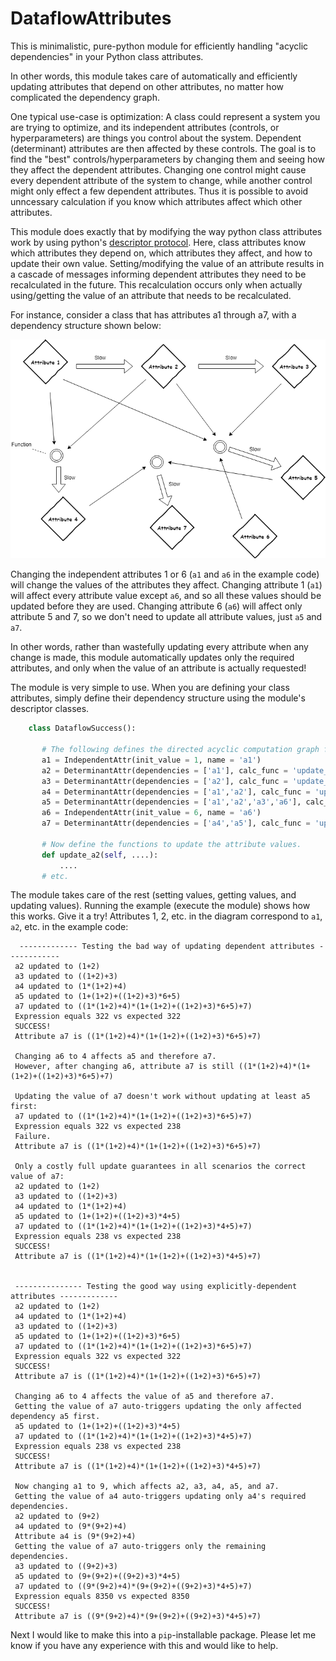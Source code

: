 # DataflowAttributes
This is minimalistic, pure-python module for efficiently handling "acyclic dependencies" in your Python class attributes.

In other words, this module takes care of automatically and efficiently updating attributes that depend on other attributes, no matter how complicated the dependency graph. 

One typical use-case is optimization: A class could represent a system you are trying to optimize, and its independent attributes (controls, or hyperparameters) are things you control about the system. Dependent (determinant) attributes are then affected by these controls. The goal is to find the "best" controls/hyperparameters by changing them and seeing how they affect the dependent attributes. Changing one control might cause every dependent attribute of the system to change, while another control might only effect a few dependent attributes. Thus it is possible to avoid unncessary calculation if you know which attributes affect which other attributes.

This module does exactly that by modifying the way python class attributes work by using python's [descriptor protocol](https://docs.python.org/3/howto/descriptor.html). Here, class attributes know which attributes they depend on, which attributes they affect, and how to update their own value. Setting/modifying the value of an attribute results in a cascade of messages informing dependent attributes they need to be recalculated in the future. This recalculation occurs only when actually using/getting the value of an attribute that needs to be recalculated.

For instance, consider a class that has attributes a1 through a7, with a dependency structure shown below:

![Graph of Example](acyclic_dependency_example_pic.png)

Changing the independent attributes 1 or 6 (`a1` and `a6` in the example code) will change the values of the attributes they affect. Changing attribute 1 (`a1`) will affect every attribute value except `a6`, and so all these values should be updated before they are used. Changing attribute 6 (`a6`) will affect only attribute 5 and 7, so we don't need to update all attribute values, just `a5` and `a7`.

In other words, rather than wastefully updating every attribute when any change is made, this module automatically updates only the required attributes, and only when the value of an attribute is actually requested!

The module is very simple to use. When you are defining your class attributes, simply define their dependency structure using the module's descriptor classes. 
 
 ```python
     class DataflowSuccess():
    
        # The following defines the directed acyclic computation graph for these attributes.
        a1 = IndependentAttr(init_value = 1, name = 'a1')
        a2 = DeterminantAttr(dependencies = ['a1'], calc_func = 'update_a2', name = 'a2')
        a3 = DeterminantAttr(dependencies = ['a2'], calc_func = 'update_a3', name = 'a3')
        a4 = DeterminantAttr(dependencies = ['a1','a2'], calc_func = 'update_a4', name = 'a4')
        a5 = DeterminantAttr(dependencies = ['a1','a2','a3','a6'], calc_func = 'update_a5', name = 'a5')
        a6 = IndependentAttr(init_value = 6, name = 'a6')
        a7 = DeterminantAttr(dependencies = ['a4','a5'], calc_func = 'update_a7', name = 'a7')
        
        # Now define the functions to update the attribute values.
        def update_a2(self, ....):
            ....
        # etc.
 ```
The module takes care of the rest (setting values, getting values, and updating values). Running the example (execute the module) shows how this works. Give it a try! Attributes 1, 2, etc. in the diagram correspond to `a1`, `a2`, etc. in the example code:
 
 ```
   ------------- Testing the bad way of updating dependent attributes ------------
  a2 updated to (1+2)
  a3 updated to ((1+2)+3)
  a4 updated to (1*(1+2)+4)
  a5 updated to (1+(1+2)+((1+2)+3)*6+5)
  a7 updated to ((1*(1+2)+4)*(1+(1+2)+((1+2)+3)*6+5)+7)
  Expression equals 322 vs expected 322
  SUCCESS!
  Attribute a7 is ((1*(1+2)+4)*(1+(1+2)+((1+2)+3)*6+5)+7)

  Changing a6 to 4 affects a5 and therefore a7.
  However, after changing a6, attribute a7 is still ((1*(1+2)+4)*(1+(1+2)+((1+2)+3)*6+5)+7)

  Updating the value of a7 doesn't work without updating at least a5 first:
  a7 updated to ((1*(1+2)+4)*(1+(1+2)+((1+2)+3)*6+5)+7)
  Expression equals 322 vs expected 238
  Failure.
  Attribute a7 is ((1*(1+2)+4)*(1+(1+2)+((1+2)+3)*6+5)+7)

  Only a costly full update guarantees in all scenarios the correct value of a7:
  a2 updated to (1+2)
  a3 updated to ((1+2)+3)
  a4 updated to (1*(1+2)+4)
  a5 updated to (1+(1+2)+((1+2)+3)*4+5)
  a7 updated to ((1*(1+2)+4)*(1+(1+2)+((1+2)+3)*4+5)+7)
  Expression equals 238 vs expected 238
  SUCCESS!
  Attribute a7 is ((1*(1+2)+4)*(1+(1+2)+((1+2)+3)*4+5)+7)


  --------------- Testing the good way using explicitly-dependent attributes -------------
  a2 updated to (1+2)
  a4 updated to (1*(1+2)+4)
  a3 updated to ((1+2)+3)
  a5 updated to (1+(1+2)+((1+2)+3)*6+5)
  a7 updated to ((1*(1+2)+4)*(1+(1+2)+((1+2)+3)*6+5)+7)
  Expression equals 322 vs expected 322
  SUCCESS!
  Attribute a7 is ((1*(1+2)+4)*(1+(1+2)+((1+2)+3)*6+5)+7)

  Changing a6 to 4 affects the value of a5 and therefore a7.
  Getting the value of a7 auto-triggers updating the only affected dependency a5 first.
  a5 updated to (1+(1+2)+((1+2)+3)*4+5)
  a7 updated to ((1*(1+2)+4)*(1+(1+2)+((1+2)+3)*4+5)+7)
  Expression equals 238 vs expected 238
  SUCCESS!
  Attribute a7 is ((1*(1+2)+4)*(1+(1+2)+((1+2)+3)*4+5)+7)

  Now changing a1 to 9, which affects a2, a3, a4, a5, and a7.
  Getting the value of a4 auto-triggers updating only a4's required dependencies.
  a2 updated to (9+2)
  a4 updated to (9*(9+2)+4)
  Attribute a4 is (9*(9+2)+4)
  Getting the value of a7 auto-triggers only the remaining dependencies.
  a3 updated to ((9+2)+3)
  a5 updated to (9+(9+2)+((9+2)+3)*4+5)
  a7 updated to ((9*(9+2)+4)*(9+(9+2)+((9+2)+3)*4+5)+7)
  Expression equals 8350 vs expected 8350
  SUCCESS!
  Attribute a7 is ((9*(9+2)+4)*(9+(9+2)+((9+2)+3)*4+5)+7)
  ```
Next I would like to make this into a `pip`-installable package. Please let me know if you have any experience with this and would like to help.
